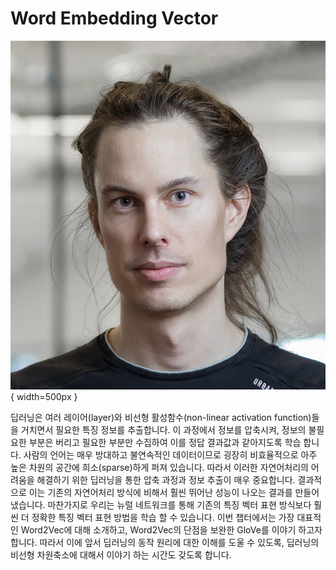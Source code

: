 # Word Embedding Vector

![Tomas Mikolov: Research Scientist at Facebook](../assets/06-00-01.jpg){ width=500px }

딥러닝은 여러 레이어(layer)와 비선형 활성함수(non-linear activation function)들을 거치면서 필요한 특징 정보를 추출합니다. 이 과정에서 정보를 압축시켜, 정보의 불필요한 부분은 버리고 필요한 부분만 수집하여 이를 정답 결과값과 같아지도록 학습 합니다. 사람의 언어는 매우 방대하고 불연속적인 데이터이므로 굉장히 비효율적으로 아주 높은 차원의 공간에 희소(sparse)하게 퍼져 있습니다. 따라서 이러한 자연어처리의 어려움을 해결하기 위한 딥러닝을 통한 압축 과정과 정보 추출이 매우 중요합니다. 결과적으로 이는 기존의 자연어처리 방식에 비해서 훨씬 뛰어난 성능이 나오는 결과를 만들어 냈습니다. 마찬가지로 우리는 뉴럴 네트워크를 통해 기존의 특징 벡터 표현 방식보다 훨씬 더 정확한 특징 벡터 표현 방법을 학습 할 수 있습니다. 이번 챕터에서는 가장 대표적인 Word2Vec에 대해 소개하고, Word2Vec의 단점을 보완한 GloVe를 이야기 하고자 합니다. 따라서 이에 앞서 딥러닝의 동작 원리에 대한 이해를 도울 수 있도록, 딥러닝의 비선형 차원축소에 대해서 이야기 하는 시간도 갖도록 합니다.
